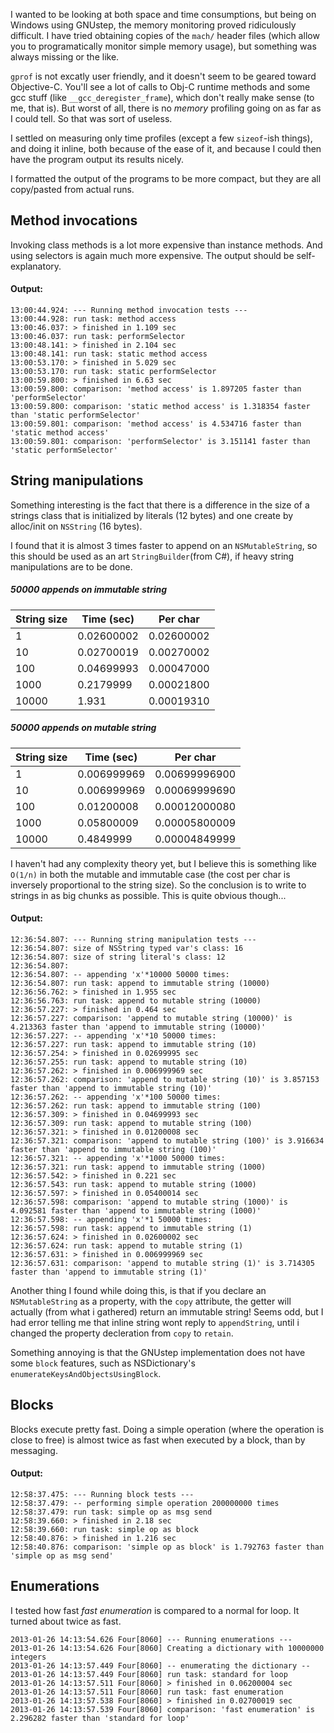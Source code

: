 I wanted to be looking at both space and time consumptions, but being on Windows using GNUstep, the memory monitoring proved ridiculously difficult. I have tried obtaining copies of the `mach/` header files (which allow you to programatically monitor simple memory usage), but something was always missing or the like. 

`gprof` is not excatly user friendly, and it doesn't seem to be geared toward Objective-C. You'll see a lot of calls to Obj-C runtime methods and some gcc stuff (like  `__gcc_deregister_frame`), which don't really make sense (to me, that is). But worst of all, there is no _memory_ profiling going on as far as I could tell. So that was sort of useless.

I settled on measuring only time profiles (except a few `sizeof`-ish things), and doing it inline, both because of the ease of it, and because I could then have the program output its results nicely.

I formatted the output of the programs to be more compact, but they are all copy/pasted from actual runs.


Method invocations
------------------

Invoking class methods is a lot more expensive than instance methods. And using selectors is again much more expensive. The output should be self-explanatory.

#### Output:

```
13:00:44.924: --- Running method invocation tests ---
13:00:44.928: run task: method access
13:00:46.037: > finished in 1.109 sec
13:00:46.037: run task: performSelector
13:00:48.141: > finished in 2.104 sec
13:00:48.141: run task: static method access
13:00:53.170: > finished in 5.029 sec
13:00:53.170: run task: static performSelector
13:00:59.800: > finished in 6.63 sec
13:00:59.800: comparison: 'method access' is 1.897205 faster than 'performSelector'
13:00:59.800: comparison: 'static method access' is 1.318354 faster than 'static performSelector'
13:00:59.801: comparison: 'method access' is 4.534716 faster than 'static method access'
13:00:59.801: comparison: 'performSelector' is 3.151141 faster than 'static performSelector'
```

String manipulations
--------------------
Something interesting is the fact that there is a difference in the size of a strings class that is initialized by literals (12 bytes) and one create by alloc/init on `NSString` (16 bytes).

I found that it is almost 3 times faster to append on an `NSMutableString`, so this should be used as an art `StringBuilder`(from C#), if heavy string manipulations are to be done. 

##### 50000 appends on immutable string

| String size   | Time (sec)    | Per char   |
| ------------- | ------------- | ---------- |
| 1             | 0.02600002    | 0.02600002 |
| 10            | 0.02700019    | 0.00270002 |
| 100           | 0.04699993    | 0.00047000 |
| 1000          | 0.2179999     | 0.00021800 |
| 10000         | 1.931         | 0.00019310 |


##### 50000 appends on mutable string

| String size   | Time (sec)    | Per char       |
| ------------- | ------------- | -------------- |
| 1             | 0.006999969   | 0.00699996900	 |
| 10            | 0.006999969   | 0.00069999690	 |
| 100           | 0.01200008    | 0.00012000080  |
| 1000          | 0.05800009    | 0.00005800009	 |
| 10000         | 0.4849999     | 0.00004849999  | 

I haven't had any complexity theory yet, but I believe this is something like `O(1/n)` in both the mutable and immutable case (the cost per char is inversely proportional to the string size). So the conclusion is to write to strings in as big chunks as possible. This is quite obvious though...

#### Output: 

```
12:36:54.807: --- Running string manipulation tests ---
12:36:54.807: size of NSString typed var's class: 16
12:36:54.807: size of string literal's class: 12
12:36:54.807: 
12:36:54.807: -- appending 'x'*10000 50000 times:
12:36:54.807: run task: append to immutable string (10000)
12:36:56.762: > finished in 1.955 sec
12:36:56.763: run task: append to mutable string (10000)
12:36:57.227: > finished in 0.464 sec
12:36:57.227: comparison: 'append to mutable string (10000)' is 4.213363 faster than 'append to immutable string (10000)'
12:36:57.227: -- appending 'x'*10 50000 times:
12:36:57.227: run task: append to immutable string (10)
12:36:57.254: > finished in 0.02699995 sec
12:36:57.255: run task: append to mutable string (10)
12:36:57.262: > finished in 0.006999969 sec
12:36:57.262: comparison: 'append to mutable string (10)' is 3.857153 faster than 'append to immutable string (10)'
12:36:57.262: -- appending 'x'*100 50000 times:
12:36:57.262: run task: append to immutable string (100)
12:36:57.309: > finished in 0.04699993 sec
12:36:57.309: run task: append to mutable string (100)
12:36:57.321: > finished in 0.01200008 sec
12:36:57.321: comparison: 'append to mutable string (100)' is 3.916634 faster than 'append to immutable string (100)'
12:36:57.321: -- appending 'x'*1000 50000 times:
12:36:57.321: run task: append to immutable string (1000)
12:36:57.542: > finished in 0.221 sec
12:36:57.543: run task: append to mutable string (1000)
12:36:57.597: > finished in 0.05400014 sec
12:36:57.598: comparison: 'append to mutable string (1000)' is 4.092581 faster than 'append to immutable string (1000)'
12:36:57.598: -- appending 'x'*1 50000 times:
12:36:57.598: run task: append to immutable string (1)
12:36:57.624: > finished in 0.02600002 sec
12:36:57.624: run task: append to mutable string (1)
12:36:57.631: > finished in 0.006999969 sec
12:36:57.631: comparison: 'append to mutable string (1)' is 3.714305 faster than 'append to immutable string (1)'
```

Another thing I found while doing this, is that if you declare an `NSMutableString` as a property, with the `copy` attribute, the getter will actually (from what i gathered) return an immutable string! Seems odd, but I had error telling me that inline string wont reply to `appendString`, until i changed the property decleration from `copy` to `retain`.

Something annoying is that the GNUstep implementation does not have some `block` features, such as NSDictionary's `enumerateKeysAndObjectsUsingBlock`.

Blocks
------
Blocks execute pretty fast. Doing a simple operation (where the operation is close to free) is almost twice as fast when executed by a block, than by messaging. 

#### Output: 

```
12:58:37.475: --- Running block tests ---
12:58:37.479: -- performing simple operation 200000000 times
12:58:37.479: run task: simple op as msg send
12:58:39.660: > finished in 2.18 sec
12:58:39.660: run task: simple op as block
12:58:40.876: > finished in 1.216 sec
12:58:40.876: comparison: 'simple op as block' is 1.792763 faster than 'simple op as msg send'
```


Enumerations
------------

I tested how fast _fast enumeration_ is compared to a normal for loop. It turned about twice as fast.

```
2013-01-26 14:13:54.626 Four[8060] --- Running enumerations ---
2013-01-26 14:13:54.626 Four[8060] Creating a dictionary with 10000000 integers
2013-01-26 14:13:57.449 Four[8060] -- enumerating the dictionary --
2013-01-26 14:13:57.449 Four[8060] run task: standard for loop
2013-01-26 14:13:57.511 Four[8060] > finished in 0.06200004 sec
2013-01-26 14:13:57.511 Four[8060] run task: fast enumeration
2013-01-26 14:13:57.538 Four[8060] > finished in 0.02700019 sec
2013-01-26 14:13:57.539 Four[8060] comparison: 'fast enumeration' is 2.296282 faster than 'standard for loop'
```
